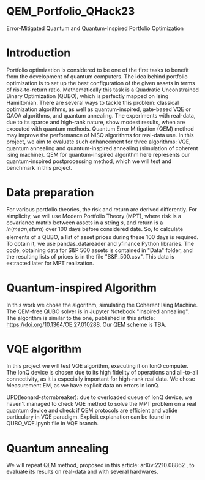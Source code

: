# QEM_Portfolio_QHack23
 Error-Mitigated Quantum and Quantum-Inspired Portfolio Optimization

# Introduction

Portfolio optimization is considered to be one of the first tasks to benefit from the development of quantum computers. 
The idea behind portfolio optimization is to set up the best configuration of the given assets in terms of risk-to-return ratio. 
Mathematically this task is a Quadratic Unconstrained Binary Optimization (QUBO), which is perfectly mapped on Ising Hamiltonian.
There are several ways to tackle this problem: classical optimization algorithms, as well as quantum-inspired, gate-based VQE or QAOA algorithms, and quantum annealing. 
The experiments with real-data, due to its sparce and high-rank nature, show modest results, when are executed with quantum methods. 
Quantum Error Mitigation (QEM) method may improve the performance of NISQ algorithms for real-data use. In this project, we aim to evaluate such enhancement
for three algorithms: VQE, quantum annealing and quantum-inspired annealing (simulation of coherent ising machine). QEM for quantum-inspired algorithm here
represents our quantum-inspired postprocessing method, which we will test and benchmark in this project.


# Data preparation
For various portfolio theories, the risk and return are derived differently. For simplicity, we will use Modern Portfolio Theory (MPT), 
where risk is a covariance matrix between assets in a string $s$, and return is a $ln(mean_return)$ over 100 days before considered date.
So, to calculate elements of a QUBO, a list of asset prices during these 100 days is required. To obtain it, we use 
pandas_datareader and yfinance Python libraries. The code, obtaining data for S&P 500 assets is contained in "Data" folder, and the resulting lists of prices
is in the file "S&P_500.csv". This data is extracted later for MPT realization. 

# Quantum-inspired Algorithm

In this work we chose the algorithm, simulating the Coherent Ising Machine. The QEM-free QUBO solver is in Jupyter Notebook "Inspired annealing".
The algorithm is similar to the one, published in this article: https://doi.org/10.1364/OE.27.010288. Our QEM scheme is TBA. 

# VQE algorithm

In this project we will test VQE algorithm, executing it on IonQ computer. The IonQ device is chosen due to its high fidelity of operations and all-to-all connectivity, as it is especially important for high-rank real data.
We chose Measurement EM, as we have explicit data on errors in IonQ. 

UPD(leonard-stormbreaker): due to overloaded queue of IonQ device, we haven't managed to check VQE method to solve the MPT problem on a real quantum device and check if QEM protocols are efficient and valide particulary in VQE paradigm. Explicit explanation can be found in QUBO_VQE.ipynb file in VQE branch.

# Quantum annealing

We will repeat QEM method, proposed in this article: arXiv:2210.08862 , to evaluate its results on real-data and with several hardwares.  
